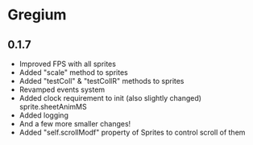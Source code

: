 # Gregium
## 0.1.7
- Improved FPS with all sprites
- Added "scale" method to sprites
- Added "testColl" & "testCollR" methods to sprites
- Revamped events system
- Added clock requirement to init (also slightly changed) sprite.sheetAnimMS
- Added logging
- And a few more smaller changes!
- Added "self.scrollModf" property of Sprites to control scroll of them